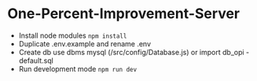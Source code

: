 # One-Percent-Improvement-Server

* Install node modules `npm install`
* Duplicate .env.example and rename .env
* Create db use dbms mysql (/src/config/Database.js) or import db_opi - default.sql
* Run development mode `npm run dev`

